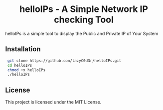 <h1 align="center"> helloIPs - A Simple Network IP checking Tool </h1>
helloIPs is a simple tool to display the Public and Private IP of Your System

## Installation
```bash
 git clone https://github.com/lazyC0d3r/helloIPs.git
 cd helloIPs
 chmod +x helloIPs
 ./helloIPs
```
## License
This project is licensed under the MIT License.
